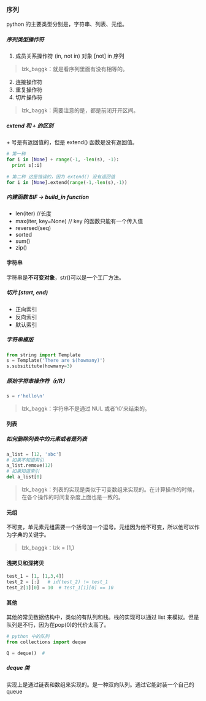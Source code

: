 ### 序列

python 的主要类型分别是，字符串、列表、元组。

##### 序列类型操作符  

1. 成员关系操作符 (in, not in) 对象 [not] in 序列

> lzk_baggk：就是看序列里面有没有相等的。

2. 连接操作符
3. 重复操作符
4. 切片操作符

> lzk_baggk：需要注意的是，都是前闭开开区间。

##### extend 和 + 的区别

\+ 号是有返回值的，但是 extend() 函数是没有返回值。

```python
# 第一种
for i in [None] + range(-1, -len(s), -1):
  print s[:i]
  
# 第二种 这是错误的，因为 extend() 没有返回值
for i in [None].extend(range(-1,-len(s),-1))
```



##### 内建函数 BIF -> build_in function

+ len(iter) //长度
+ max(iter, key=None)  // key 的函数只能有一个传入值
+ reversed(seq)
+ sorted
+ sum()
+ zip()



#### 字符串

字符串是**不可变对象**，str()可以是一个工厂方法。

##### 切片 [start, end)

+ 正向索引
+ 反向索引
+ 默认索引

##### 字符串模版

```python
from string import Template
s = Template('There are $(howmany)')
s.subsititute(howmany=3)
```

##### 原始字符串操作符（r/R）

```python
s = r'hello\n'
```

> lzk_baggk：字符串不是通过 NUL 或者‘\0’来结束的。

#### 列表

##### 如何删除列表中的元素或者是列表

```python
a_list = [12, 'abc']
# 如果不知道索引
a_list.remove(12)
# 如果知道索引
del a_list[0]
```

> lzk_baggk：列表的实现是类似于可变数组来实现的。在计算操作的时候，在各个操作的时间复杂度上面也是一致的。

#### 元组

不可变，单元素元组需要一个括号加一个逗号。元组因为他不可变，所以他可以作为字典的关键字。

> lzk_baggk：lzk = (1,)

#### 浅拷贝和深拷贝

```python
test_1 = [1, [1,3,4]]
test_2 = [:]   # id(test_2) != test_1
test_2[1][0] = 10  # test_1[1][0] == 10
```

#### 其他

其他的常见数据结构中，类似的有队列和栈。栈的实现可以通过 list 来模拟。但是队列是不行，因为在pop(0)的代价太高了。

```python
# python 中的队列
from collections import deque

Q = deque()  # 
```



##### deque 类

 实现上是通过链表和数组来实现的。是一种双向队列。通过它能封装一个自己的 queue